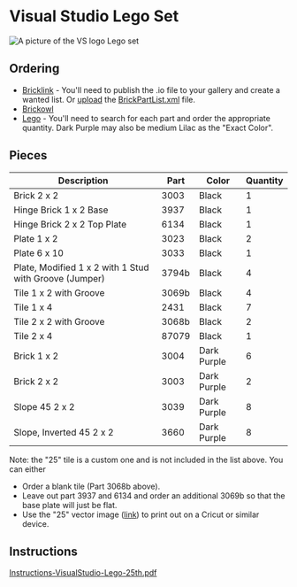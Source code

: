 # Visual Studio Lego Set

![A picture of the VS logo Lego set](https://raw.githubusercontent.com/microsoft/VisualStudioSwag/main/Visual%20Studio%2025th%20Anniversary/Visual%20Studio%202022%20Lego%20Product%20Icon/VisualStudio25-TransparentBackground.png)

## Ordering

* [Bricklink](https://www.bricklink.com/) - You'll need to publish the .io file to your gallery and create a wanted list. Or [upload](https://www.bricklink.com/v2/wanted/upload.page) the [BrickPartList.xml](https://github.com/microsoft/VisualStudioSwag/blob/main/Visual%20Studio%2025th%20Anniversary/Visual%20Studio%202022%20Lego%20Product%20Icon/BrickPartList.xml) file. 
* [Brickowl](https://www.brickowl.com/wishlist/view/jfversluis/visual-studio-25th-anniversary) 
* [Lego](https://www.lego.com/en-us/page/static/pick-a-brick) - You'll need to search for each part and order the appropriate quantity. Dark Purple may also be medium Lilac as the "Exact Color".

## Pieces

| Description                                            | Part  | Color       | Quantity |
| ------------------------------------------------------ | ----- | ----------- | -------- |
| Brick 2 x 2                                            | 3003  | Black       | 1        |
| Hinge Brick 1 x 2 Base                                 | 3937  | Black       | 1        |
| Hinge Brick 2 x 2 Top Plate                            | 6134  | Black       | 1        |
| Plate 1 x 2                                            | 3023  | Black       | 2        |
| Plate 6 x 10                                           | 3033  | Black       | 1        |
| Plate, Modified 1 x 2 with 1 Stud with Groove (Jumper) | 3794b | Black       | 4        |
| Tile 1 x 2 with Groove                                 | 3069b | Black       | 4        |
| Tile 1 x 4                                             | 2431  | Black       | 7        |
| Tile 2 x 2 with Groove                                 | 3068b | Black       | 2        |
| Tile 2 x 4                                             | 87079 | Black       | 1        |
| Brick 1 x 2                                            | 3004  | Dark Purple | 6        |
| Brick 2 x 2                                            | 3003  | Dark Purple | 2        |
| Slope 45 2 x 2                                         | 3039  | Dark Purple | 8        |
| Slope, Inverted 45 2 x 2                               | 3660  | Dark Purple | 8        |

Note: the "25" tile is a custom one and is not included in the list above. You can either 
* Order a blank tile (Part 3068b above).
* Leave out part 3937 and 6134 and order an additional 3069b so that the base plate will just be flat. 
* Use the "25" vector image ([link](https://raw.githubusercontent.com/microsoft/VisualStudioSwag/main/Visual%20Studio%2025th%20Anniversary/Visual%20Studio%202022%20Lego%20Product%20Icon/25.svg)) to print out on a Cricut or similar device.

## Instructions

[Instructions-VisualStudio-Lego-25th.pdf](https://github.com/microsoft/VisualStudioSwag/blob/main/Visual%20Studio%2025th%20Anniversary/Visual%20Studio%202022%20Lego%20Product%20Icon/Instructions-VisualStudio-Lego-25th.pdf)

